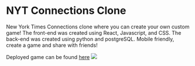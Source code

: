 <h1>NYT Connections Clone</h1>


New York Times Connections clone where you can create your own custom game! The front-end was created using React, Javascript, and CSS. The back-end was created using python and postgreSQL. Mobile friendly, create a game and share with friends!

Deployed game can be found [here](https://freestyleconnections.onrender.com/)
<img src="client/photos/Screenshot 2024-09-29 at 4.10.52 PM.png">
